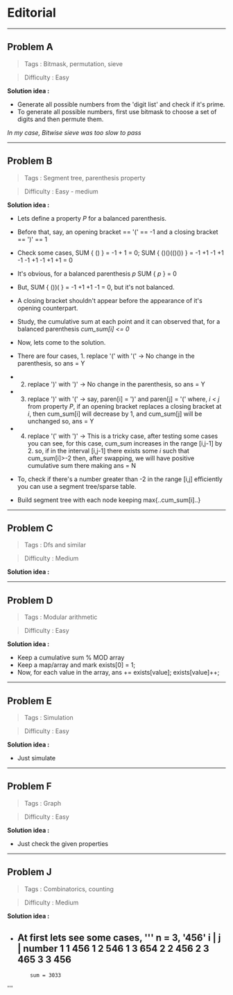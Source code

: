# Editorial

---------------------------------------------------------------------------------------------

## Problem A

> Tags : Bitmask, permutation, sieve

> Difficulty : Easy

**Solution idea :**

 * Generate all possible numbers from the 'digit list' and check if it's prime.
 * To generate all possible numbers, first use bitmask to choose a set of digits and then permute them.
 
*In my case, Bitwise sieve was too slow to pass*
   
   
   
---------------------------------------------------------------------------------------------

## Problem B

> Tags : Segment tree, parenthesis property

> Difficulty : Easy - medium

**Solution idea :**

 * Lets define a property *P* for a balanced parenthesis.
 * Before that, say, an opening bracket == '(' == -1 and a closing bracket == ')' == 1
 * Check some cases, SUM { () } = -1 + 1 = 0; SUM { ()()(()()) } = -1 +1 -1 +1 -1 -1 +1 -1 +1 +1 = 0
 * It's obvious, for a balanced parenthesis *p* SUM { *p* } = 0
 * But, SUM { ())( } = -1 +1 +1 -1 = 0, but it's not balanced.
 * A closing bracket shouldn't appear before the appearance of it's opening counterpart. 
 * Study, the cumulative sum at each point and it can observed that, for a balanced parenthesis *cum_sum[i] <= 0*
 * Now, lets come to the solution.
 * There are four cases, 1. replace '(' with '(' -> No change in the parenthesis, so ans = Y
 * 2. replace ')' with ')' -> No change in the parenthesis, so ans = Y 
 * 3. replace ')' with '(' -> say, paren[i] = ')' and paren[j] = '(' where, *i < j*
      from property *P*, if an opening bracket replaces a closing bracket at *i*, then cum_sum[i] will decrease by 1, and cum_sum[j] will be unchanged
	  so, ans = Y
	  
 * 4. replace '(' with ')' -> This is a tricky case, after testing some cases you can see, for this case, cum_sum increases in the range [i,j-1] by 2.
      so, if in the interval [i,j-1] there exists some $i$ such that cum_sum[i]>-2 then, after swapping, we will have positive cumulative sum there
	  making ans = N
 * To, check if there's a number greater than -2 in the range [i,j] efficiently you can use a segment tree/sparse table.
 * Build segment tree with each node keeping max{..cum_sum[i]..}
     
   
---------------------------------------------------------------------------------------------

## Problem C

> Tags : Dfs and similar

> Difficulty : Medium

**Solution idea :**



---------------------------------------------------------------------------------------------

## Problem D

> Tags : Modular arithmetic

> Difficulty : Easy

**Solution idea :**

 * Keep a cumulative sum % MOD array 
 * Keep a map/array and mark exists[0] = 1;
 * Now, for each value in the array, ans += exists[value]; exists[value]++;
 
 
---------------------------------------------------------------------------------------------

## Problem E

> Tags : Simulation

> Difficulty : Easy

**Solution idea :**

 * Just simulate
 
 
 
---------------------------------------------------------------------------------------------

## Problem F

> Tags : Graph

> Difficulty : Easy

**Solution idea :**

 * Just check the given properties
 
 
---------------------------------------------------------------------------------------------

## Problem J

> Tags : Combinatorics, counting

> Difficulty : Medium

**Solution idea :**

 * At first lets see some cases,
 '''
     n = 3, '456'
     i |  j  |  number
	 1    1       456
	 1    2       546
	 1    3       654
	 2    2       456
	 2    3       465
	 3    3       456
	 ----------------
	       sum = 3033
  '''

   